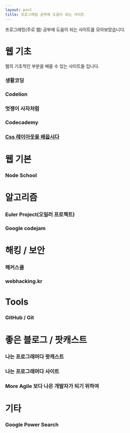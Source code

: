 ```yaml
---
layout: post
title: 프로그래밍 공부에 도움이 되는 사이트
---
```


프로그래밍(주로 웹) 공부에 도움이 되는 사이트를 모아보았습니다.


# 웹 기초
웹의 기초적인 부분을 배울 수 있는 사이트들 입니다.


### 생활코딩 

### Codelion 

### 멋쟁이 사자처럼 

### Codecademy 

### [Css 레이아웃을 배웁시다](http://ko.learnlayout.com/)



# 웹 기본


### Node School



# 알고리즘 


### Euler Project(오일러 프로젝트) ###

### Google codejam ###



# 해킹 / 보안


### 해커스쿨

### webhacking.kr



# Tools


### GitHub / Git

### 



# 좋은 블로그 / 팟캐스트


### 나는 프로그래머다 팟캐스트

### 나는 프로그래머다 사이트

### More Agile 보다 나은 개발자가 되기 위하여

### 



# 기타


### Google Power Search


